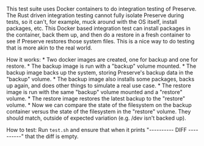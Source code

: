 This test suite uses Docker containers to do integration testing of Preserve.  The Rust driven integration testing cannot fully isolate Preserve during tests, so it can't, for example, muck around with the OS itself, install packages, etc.  This Docker based integration test can install packages in the container, back them up, and then do a restore in a fresh container to see if Preserve restores those system files.  This is a nice way to do testing that is more akin to the real world.


How it works:
	* Two docker images are created, one for backup and one for restore.
	* The backup image is run with a "backup" volume mounted.
	* The backup image backs up the system, storing Preserve's backup data in the "backup" volume.
	* The backup image also installs some packages, backs up again, and does other things to simulate a real use case.
	* The restore image is run with the same "backup" volume mounted and a "restore" volume.
	* The restore image restores the latest backup to the "restore" volume.
	* Now we can compare the state of the filesystem on the backup container versus the state of the filesystem in the "restore" volume.  They should match, outside of expected variation (e.g. /dev isn't backed up).


How to test:
	Run `test.sh` and ensure that when it prints "---------- DIFF ----------" that the diff is empty.
